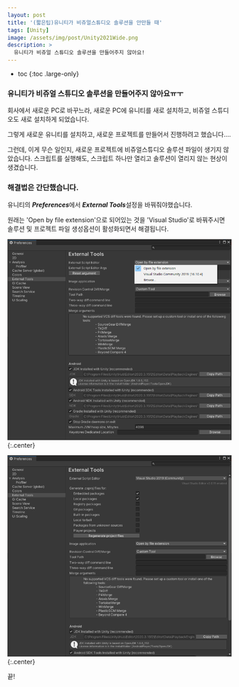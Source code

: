 ```yaml
---
layout: post
title: '(짧은팁)유니티가 비쥬얼스튜디오 솔루션을 안만들 때'
tags: [Unity]
image: /assets/img/post/Unity2021Wide.png
description: >
  유니티가 비쥬얼 스튜디오 솔루션을 만들어주지 않아요!
---
```


* toc
{:toc .large-only}


### 유니티가 비쥬얼 스튜디오 솔루션을 만들어주지 않아요ㅠㅜ

회사에서 새로운 PC로 바꾸느라, 새로운 PC에 유니티를 새로 설치하고, 비쥬얼 스튜디오도 새로 설치하게 되었습니다.

그렇게 새로운 유니티를 설치하고, 새로운 프로젝트를 만들어서 진행하려고 했습니다....

그런데, 이게 무슨 일인지, 새로운 프로젝트에 비쥬얼스튜디오 솔루션 파일이 생기지 않았습니다. 스크립트를 실행해도, 스크립트 하나만 열리고 솔루션이 열리지 않는 현상이 생겼습니다.



### 해결법은 간단했습니다.

유니티의 ***Preferences***에서 ***External Tools***설정을 바꿔줘야했습니다.

원래는 'Open by file extension'으로 되어있는 것을 'Visual Studio'로 바꿔주시면 솔루션 및 프로젝트 파일 생성옵션이 활성화되면서 해결됩니다.

![Preference](../../assets/img/post/2021-08-10-Unity-make-sln/Preference.png){:.center}

![PrefereceVs](../../assets/img/post/2021-08-10-Unity-make-sln/PrefereceVs.png){:.center}

끝!


